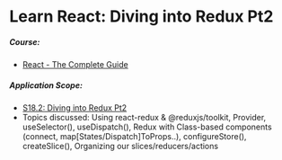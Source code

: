 # Learn React: Diving into Redux Pt2

##### Course:

- [React - The Complete Guide](https://www.udemy.com/course/react-the-complete-guide-incl-redux)

##### Application Scope:

- [S18.2: Diving into Redux Pt2](https://dolomite-lynx-7a2.notion.site/S18-Diving-into-Redux-Alternative-to-Context-API-e1485f43c9b846f7ad0572465c9d8457)
- Topics discussed: Using react-redux & @reduxjs/toolkit, Provider, useSelector(), useDispatch(), Redux with Class-based components (connect, map[States/Dispatch]ToProps..), configureStore(), createSlice(), Organizing our slices/reducers/actions
